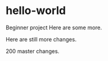 # hello-world
Beginner project
Here are some more. 

Here are still more changes. 

200 master changes. 
